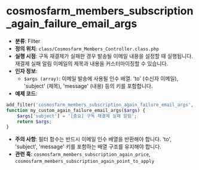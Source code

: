 # cosmosfarm_members_subscription_again_failure_email_args

- **분류**: Filter
- **정의 위치**: `class/Cosmosfarm_Members_Controller.class.php`
- **실행 시점**: 구독 재결제가 실패한 경우 발송될 이메일 내용을 설정할 때 실행됩니다. 재결제 실패 알림 이메일의 제목과 내용을 커스터마이징할 수 있습니다.
- **인자 정보**:
  - `$args (array)`: 이메일 발송에 사용될 인수 배열. 'to' (수신자 이메일), 'subject' (제목), 'message' (내용) 등의 키를 포함합니다.
- **예제 코드**:

```php
add_filter('cosmosfarm_members_subscription_again_failure_email_args', 'my_custom_again_failure_email_args');
function my_custom_again_failure_email_args($args) {
    $args['subject'] = '[중요] 구독 재결제 실패 알림';
    return $args;
}
```

- **주의 사항**: 필터 함수는 반드시 이메일 인수 배열을 반환해야 합니다. 'to', 'subject', 'message' 키를 포함하는 배열 구조를 유지해야 합니다.
- **관련 훅**: `cosmosfarm_members_subscription_again_price`, `cosmosfarm_members_subscription_again_point_to_apply`
